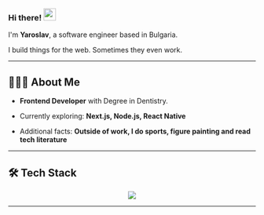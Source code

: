 ### Hi there! <img src="https://emojis.slackmojis.com/emojis/images/1536351075/4594/blob-wave.gif" width="25"/>

I'm **Yaroslav**, a software engineer based in Bulgaria.

I build things for the web. Sometimes they even work.

---

## 👨🏻‍💼  About Me

- **Frontend Developer** with Degree in Dentistry.
- Currently exploring: **Next.js, Node.js, React Native**

- Additional facts: **Outside of work, I do sports, figure painting and read tech literature**
---
## 🛠 Tech Stack
<p align="center">
  <a href="https://skillicons.dev">
    <img src="https://skillicons.dev/icons?i=js,ts,react,redux,nextjs,nodejs,jest,cypress,html,css,sass,less,materialui,bootstrap,tailwind,babel,bash,git,github,vite,vitest,npm,yarn,figma,obsidian,notion,discord,vscode" />
  </a>
</p>

---
